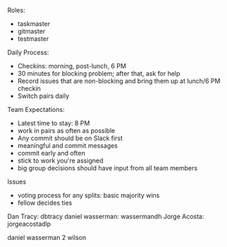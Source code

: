 Roles:

- taskmaster
- gitmaster
- testmaster

Daily Process:

- Checkins: morning, post-lunch, 6 PM
- 30 minutes for blocking problem; after that, ask for help
- Record issues that are non-blocking and bring them up at lunch/6 PM checkin
- Switch pairs daily

Team Expectations:

- Latest time to stay: 8 PM
- work in pairs as often as possible
- Any commit should be on Slack first
- meaningful and commit messages
- commit early and often
- stick to work you're assigned
- big group decisions should have input from all team members

Issues

- voting process for any splits: basic majority wins
- fellow decides ties

Dan Tracy: dbtracy
daniel wasserman: wassermandh
Jorge Acosta: jorgeacostadlp

daniel wasserman 2
wilson
